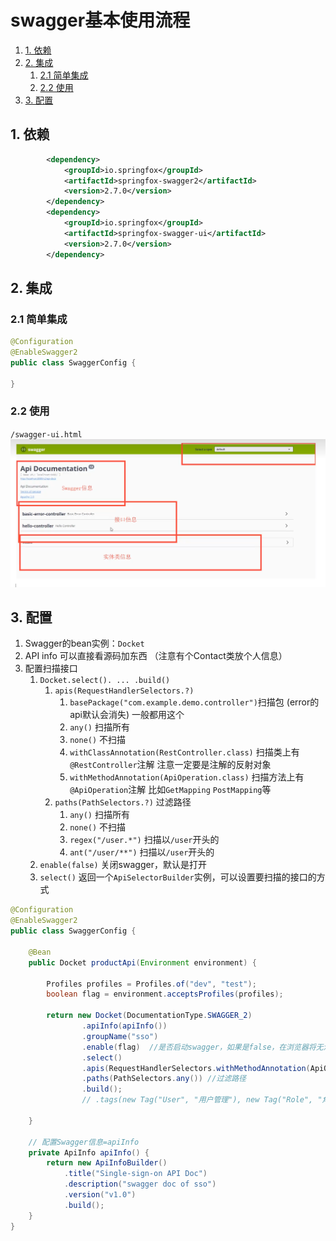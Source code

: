 # swagger基本使用流程

1. [1. 依赖](#1-依赖)
2. [2. 集成](#2-集成)
	1. [2.1 简单集成](#21-简单集成)
	2. [2.2 使用](#22-使用)
3. [3. 配置](#3-配置)


## 1. 依赖

```xml
		<dependency>
			<groupId>io.springfox</groupId>
			<artifactId>springfox-swagger2</artifactId>
			<version>2.7.0</version>
		</dependency>
		<dependency>
			<groupId>io.springfox</groupId>
			<artifactId>springfox-swagger-ui</artifactId>
			<version>2.7.0</version>
		</dependency>
```

## 2. 集成

### 2.1 简单集成
```java
@Configuration
@EnableSwagger2
public class SwaggerConfig {

}
```


### 2.2 使用

`/swagger-ui.html`
![](2023-04-09-12-15-56.png)

## 3. 配置

1. Swagger的bean实例：`Docket`
2. API info 可以直接看源码加东西 （注意有个Contact类放个人信息）
3. 配置扫描接口
   1. `Docket.select(). ... .build()`
      1. `apis(RequestHandlerSelectors.?)` 
         1. `basePackage("com.example.demo.controller")`扫描包 (error的api默认会消失) 一般都用这个
         2. `any()` 扫描所有
         3. `none()` 不扫描
         4. `withClassAnnotation(RestController.class)` 扫描类上有`@RestController`注解 注意一定要是注解的反射对象
         5. `withMethodAnnotation(ApiOperation.class)` 扫描方法上有`@ApiOperation`注解 比如`GetMapping` `PostMapping`等
      2. `paths(PathSelectors.?)` 过滤路径
		 1. `any()` 扫描所有
		 2. `none()` 不扫描
		 3. `regex("/user.*")` 扫描以`/user`开头的
		 4. `ant("/user/**")` 扫描以`/user`开头的
   2. `enable(false)` 关闭swagger，默认是打开
   3. `select()` 返回一个`ApiSelectorBuilder`实例，可以设置要扫描的接口的方式

```java
@Configuration
@EnableSwagger2
public class SwaggerConfig {

	@Bean
	public Docket productApi(Environment environment) {

		Profiles profiles = Profiles.of("dev", "test");
		boolean flag = environment.acceptsProfiles(profiles);

		return new Docket(DocumentationType.SWAGGER_2)
				.apiInfo(apiInfo())
				.groupName("sso")
				.enable(flag)  //是否启动swagger，如果是false，在浏览器将无法访问
				.select()
				.apis(RequestHandlerSelectors.withMethodAnnotation(ApiOperation.class))  //添加ApiOperiation注解的被扫描
				.paths(PathSelectors.any()) //过滤路径
				.build();
				// .tags(new Tag("User", "用户管理"), new Tag("Role", "角色管理"));

	}

	// 配置Swagger信息=apiInfo
	private ApiInfo apiInfo() {
		return new ApiInfoBuilder()
			.title("Single-sign-on API Doc")
			.description("swagger doc of sso")
			.version("v1.0")
			.build();
	}
}
```